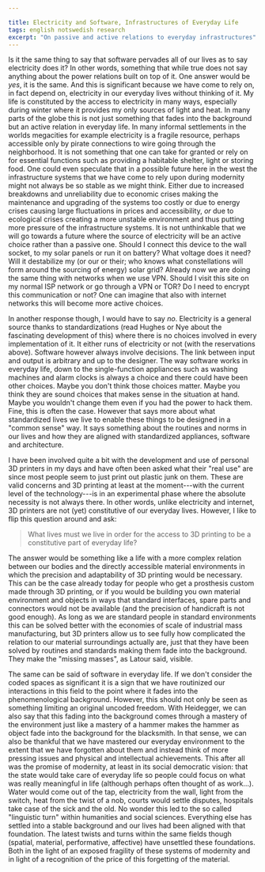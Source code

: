 ```yaml
--- 

title: Electricity and Software, Infrastructures of Everyday Life
tags: english notswedish research
excerpt: "On passive and active relations to everyday infrastructures"
---
```


Is it the same thing to say that software pervades all of our lives as to say electricity does it? In other words, something that while true does not say anything about the power relations built on top of it. One answer would be *yes*, it is the same. And this is significant because we have come to rely on, in fact depend on, electricity in our everyday lives without thinking of it. My life is constituted by the access to electricity in many ways, especially during winter where it provides my only sources of light and heat. In many parts of the globe this is not just something that fades into the background but an active relation in everyday life. In many informal settlements in the worlds megacities for example electricity is a fragile resource, perhaps accessible only by pirate connections to wire going through the neighborhood. It is not something that one can take for granted or rely on for essential functions such as providing a habitable shelter, light or storing food. One could even speculate that in a possible future here in the west the infrastructure systems that we have come to rely upon during modernity might not always be so stable as we might think. Either due to increased breakdowns and unreliability due to economic crises making the maintenance and upgrading of the systems too costly or due to energy crises causing large fluctuations in prices and accessibility, *or* due to ecological crises creating a more unstable environment and thus putting more pressure of the infrastructure systems. It is not unthinkable that we will go towards a future where the source of electricity will be an active choice rather than a passive one. Should I connect this device to the wall socket, to my solar panels or run it on battery? What voltage does it need? Will it destabilize my (or our or their; who knows what constellations will form around the sourcing of energy) solar grid? Already now we are doing the same thing with networks when we use VPN. Should I visit this site on my normal ISP network or go through a VPN or TOR? Do I need to encrypt this communication or not? One can imagine that also with internet networks this will become more active choices. 

In another response though, I would have to say *no*. Electricity is a general source thanks to standardizations (read Hughes or Nye about the fascinating development of this) where there is no choices involved in every implementation of it. It either runs of electricity or not (with the reservations above). Software however always involve decisions. The link between input and output is arbitrary and up to the designer. The way software works in everyday life, down to the single-function appliances such as washing machines and alarm clocks is always a choice and there could have been other choices. Maybe you don't think those choices matter. Maybe you think they are sound choices that makes sense in the situation at hand. Maybe you wouldn't change them even if you had the power to hack them. Fine, this is often the case. However that says more about what standardized lives we live to enable these things to be designed in a "common sense" way. It says something about the routines and norms in our lives and how they are aligned with standardized appliances, software and architecture. 

I have been involved quite a bit with the development and use of personal 3D printers in my days and have often been asked what their "real use" are since most people seem to just print out plastic junk on them. These are valid concerns and 3D printing at least at the moment---with the current level of the technology---is in an experimental phase where the absolute necessity is not always there. In other words, unlike electricity and internet, 3D printers are not (yet) constitutive of our everyday lives. However, I like to flip this question around and ask:

> What lives must we live in order for the access to 3D printing to be a constitutive part of everyday life?

The answer would be something like a life with a more complex relation between our bodies and the directly accessible material environments in which the precision and adaptability of 3D printing would be necessary. This can be the case already today for people who get a prosthesis custom made through 3D printing, or if you would be building you own material environment and objects in ways that standard interfaces, spare parts and connectors would not be available (and the precision of handicraft is not good enough). As long as we are standard people in standard environments this can be solved better with the economies of scale of industrial mass manufacturing, but 3D printers allow us to see fully how complicated the relation to our material surroundings actually are, just that they have been solved by routines and standards making them fade into the background. They make the "missing masses", as Latour said, visible.

The same can be said of software in everyday life. If we don't consider the coded spaces as significant it is a sign that we have routinized our interactions in this field to the point where it fades into the phenomenological background. However, this should not only be seen as something limiting an original uncoded freedom. With Heidegger, we can also say that this fading into the background comes through a mastery of the environment just like a mastery of a hammer makes the hammer as object fade into the background for the blacksmith. In that sense, we can also be thankful that we have mastered our everyday environment to the extent that we have forgotten about them and instead think of more pressing issues and physical and intellectual achievements. This after all was the promise of modernity, at least in its social democratic vision: that the state would take care of everyday life so people could focus on what was really meaningful in life (although perhaps often thought of as work...). Water would come out of the tap, electricity from the wall, light from the switch, heat from the twist of a nob, courts would settle disputes, hospitals take case of the sick and the old. No wonder this led to the so called "linguistic turn" within humanities and social sciences. Everything else has settled into a stable background and our lives had been aligned with that foundation. The latest twists and turns within the same fields though (spatial, material, performative, affective) have unsettled these foundations. Both in the light of an exposed fragility of these systems of modernity and in light of a recognition of the price of this forgetting of the material.